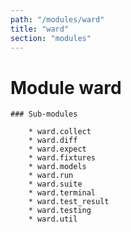 ```yaml
---
path: "/modules/ward"
title: "ward"
section: "modules"
---
```


Module ward
===========

    ### Sub-modules

        * ward.collect
        * ward.diff
        * ward.expect
        * ward.fixtures
        * ward.models
        * ward.run
        * ward.suite
        * ward.terminal
        * ward.test_result
        * ward.testing
        * ward.util